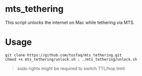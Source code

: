 # mts_tethering
This script unlocks the internet on Mac while tethering via MTS.

# Usage 

```
git clone https://github.com/tosfaq/mts_tethering.git
chmod +x mts_tethering/unlock.sh ; ./mts_tethering/unlock.sh
```

> sudo rights might be required to switch TTL/hop limit
